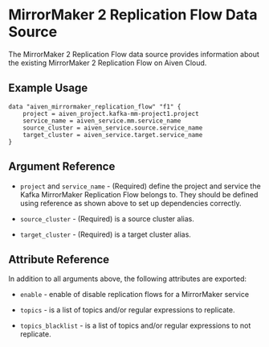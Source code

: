 # MirrorMaker 2 Replication Flow Data Source

The MirrorMaker 2 Replication Flow data source provides information about the existing MirrorMaker 2 
Replication Flow on Aiven Cloud.

## Example Usage

```hcl
data "aiven_mirrormaker_replication_flow" "f1" {
    project = aiven_project.kafka-mm-project1.project
    service_name = aiven_service.mm.service_name
    source_cluster = aiven_service.source.service_name
    target_cluster = aiven_service.target.service_name
}
```

## Argument Reference

* `project` and `service_name` - (Required) define the project and service the Kafka MirrorMaker Replication 
Flow belongs to. They should be defined using reference as shown above to set up dependencies correctly.

* `source_cluster` - (Required) is a source cluster alias.

* `target_cluster` - (Required) is a target cluster alias.

## Attribute Reference

In addition to all arguments above, the following attributes are exported:

* `enable` - enable of disable replication flows for a MirrorMaker service 

* `topics` - is a list of topics and/or regular expressions to replicate.

* `topics_blacklist` - is a list of topics and/or regular expressions to not replicate.